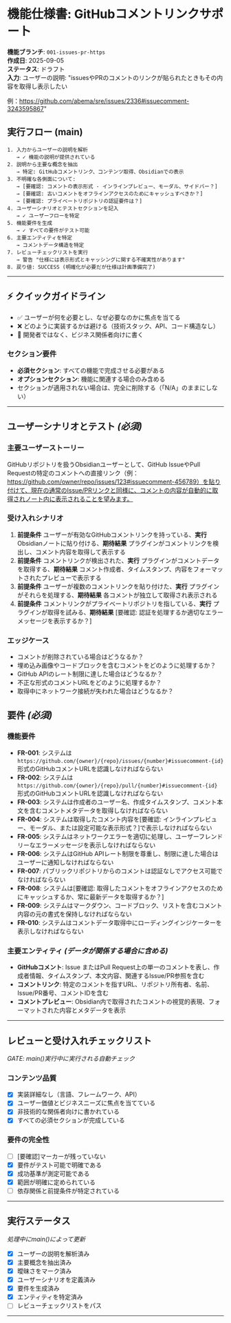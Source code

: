 # 機能仕様書: GitHubコメントリンクサポート

**機能ブランチ**: `001-issues-pr-https`  
**作成日**: 2025-09-05  
**ステータス**: ドラフト  
**入力**: ユーザーの説明: "issuesやPRのコメントのリンクが貼られたときもその内容を取得し表示したい

例：https://github.com/abema/sre/issues/2336#issuecomment-3243595867"

## 実行フロー (main)
```
1. 入力からユーザーの説明を解析
   → ✓ 機能の説明が提供されている
2. 説明から主要な概念を抽出
   → 特定: GitHubコメントリンク、コンテンツ取得、Obsidianでの表示
3. 不明確な各側面について:
   → [要確認: コメントの表示形式 - インラインプレビュー、モーダル、サイドバー？]
   → [要確認: 古いコメントをオフラインアクセスのためにキャッシュすべきか？]
   → [要確認: プライベートリポジトリの認証要件は？]
4. ユーザーシナリオとテストセクションを記入
   → ✓ ユーザーフローを特定
5. 機能要件を生成
   → ✓ すべての要件がテスト可能
6. 主要エンティティを特定
   → コメントデータ構造を特定
7. レビューチェックリストを実行
   → 警告 "仕様には表示形式とキャッシングに関する不確実性があります"
8. 戻り値: SUCCESS (明確化が必要だが仕様は計画準備完了)
```

---

## ⚡ クイックガイドライン
- ✅ ユーザーが何を必要とし、なぜ必要なのかに焦点を当てる
- ❌ どのように実装するかは避ける（技術スタック、API、コード構造なし）
- 👥 開発者ではなく、ビジネス関係者向けに書く

### セクション要件
- **必須セクション**: すべての機能で完成させる必要がある
- **オプションセクション**: 機能に関連する場合のみ含める
- セクションが適用されない場合は、完全に削除する（「N/A」のままにしない）

---

## ユーザーシナリオとテスト *(必須)*

### 主要ユーザーストーリー
GitHubリポジトリを扱うObsidianユーザーとして、GitHub IssueやPull Requestの特定のコメントへの直接リンク（例：https://github.com/owner/repo/issues/123#issuecomment-456789）を貼り付けて、現在の通常のIssue/PRリンクと同様に、コメントの内容が自動的に取得されノート内に表示されることを望みます。

### 受け入れシナリオ
1. **前提条件** ユーザーが有効なGitHubコメントリンクを持っている、**実行** Obsidianノートに貼り付ける、**期待結果** プラグインがコメントリンクを検出し、コメント内容を取得して表示する
2. **前提条件** コメントリンクが検出された、**実行** プラグインがコメントデータを取得する、**期待結果** コメント作成者、タイムスタンプ、内容をフォーマットされたプレビューで表示する
3. **前提条件** ユーザーが複数のコメントリンクを貼り付けた、**実行** プラグインがそれらを処理する、**期待結果** 各コメントが独立して取得され表示される
4. **前提条件** コメントリンクがプライベートリポジトリを指している、**実行** プラグインが取得を試みる、**期待結果** [要確認: 認証を処理するか適切なエラーメッセージを表示するか？]

### エッジケース
- コメントが削除されている場合はどうなるか？
- 埋め込み画像やコードブロックを含むコメントをどのように処理するか？
- GitHub APIのレート制限に達した場合はどうなるか？
- 不正な形式のコメントURLをどのように処理するか？
- 取得中にネットワーク接続が失われた場合はどうなるか？

## 要件 *(必須)*

### 機能要件
- **FR-001**: システムは `https://github.com/{owner}/{repo}/issues/{number}#issuecomment-{id}` 形式のGitHubコメントURLを認識しなければならない
- **FR-002**: システムは `https://github.com/{owner}/{repo}/pull/{number}#issuecomment-{id}` 形式のGitHubコメントURLを認識しなければならない
- **FR-003**: システムは作成者のユーザー名、作成タイムスタンプ、コメント本文を含むコメントメタデータを取得しなければならない
- **FR-004**: システムは取得したコメント内容を[要確認: インラインプレビュー、モーダル、または設定可能な表示形式？]で表示しなければならない
- **FR-005**: システムはネットワークエラーを適切に処理し、ユーザーフレンドリーなエラーメッセージを表示しなければならない
- **FR-006**: システムはGitHub APIレート制限を尊重し、制限に達した場合はユーザーに通知しなければならない
- **FR-007**: パブリックリポジトリからのコメントは認証なしでアクセス可能でなければならない
- **FR-008**: システムは[要確認: 取得したコメントをオフラインアクセスのためにキャッシュするか、常に最新データを取得するか？]
- **FR-009**: システムはマークダウン、コードブロック、リストを含むコメント内容の元の書式を保持しなければならない
- **FR-010**: システムはコメントデータ取得中にローディングインジケーターを表示しなければならない

### 主要エンティティ *(データが関係する場合に含める)*
- **GitHubコメント**: Issue またはPull Request上の単一のコメントを表し、作成者情報、タイムスタンプ、本文内容、関連するIssue/PR参照を含む
- **コメントリンク**: 特定のコメントを指すURL、リポジトリ所有者、名前、Issue/PR番号、コメントIDを含む
- **コメントプレビュー**: Obsidian内で取得されたコメントの視覚的表現、フォーマットされた内容とメタデータを表示

---

## レビューと受け入れチェックリスト
*GATE: main()実行中に実行される自動チェック*

### コンテンツ品質
- [x] 実装詳細なし（言語、フレームワーク、API）
- [x] ユーザー価値とビジネスニーズに焦点を当てている
- [x] 非技術的な関係者向けに書かれている
- [x] すべての必須セクションが完成している

### 要件の完全性
- [ ] [要確認]マーカーが残っていない
- [x] 要件がテスト可能で明確である
- [x] 成功基準が測定可能である
- [x] 範囲が明確に定められている
- [ ] 依存関係と前提条件が特定されている

---

## 実行ステータス
*処理中にmain()によって更新*

- [x] ユーザーの説明を解析済み
- [x] 主要概念を抽出済み
- [x] 曖昧さをマーク済み
- [x] ユーザーシナリオを定義済み
- [x] 要件を生成済み
- [x] エンティティを特定済み
- [ ] レビューチェックリストをパス

---
